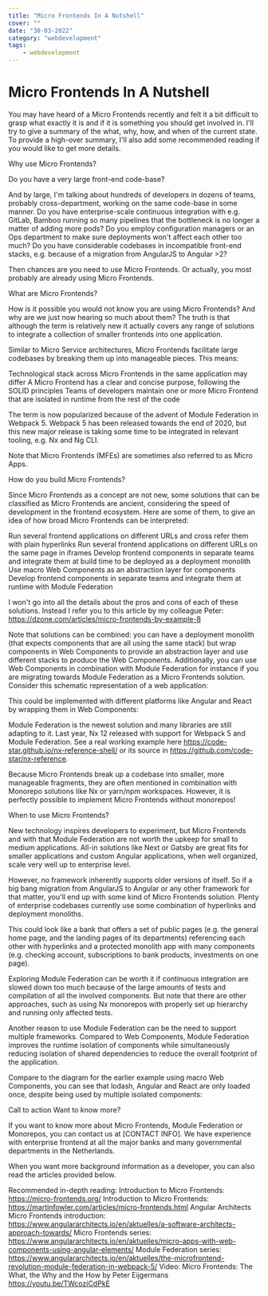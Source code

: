 ```yaml
---
title: "Micro Frontends In A Nutshell"
cover: ""
date: "30-03-2022"
category: "webdevelopment"
tags:
    - webdevelopment
---
```


# Micro Frontends In A Nutshell
You may have heard of a Micro Frontends recently and felt it a bit difficult to grasp what exactly it is and if it is something you should get involved in. I'll try to give a summary of the what, why, how, and when of the current state. To provide a high-over summary, I'll also add some recommended reading if you would like to get more details.

Why use Micro Frontends?

Do you have a very large front-end code-base? 

And by large, I'm talking about hundreds of developers in dozens of teams, probably cross-department, working on the same code-base in some manner. 
Do you have enterprise-scale continuous integration with e.g. GitLab, Bamboo running so many pipelines that the bottleneck is no longer a matter of adding more pods? 
Do you employ configuration managers or an Ops department to make sure deployments won't affect each other too much?
Do you have considerable codebases in incompatible front-end stacks, e.g. because of a migration from AngularJS to Angular >2?

Then chances are you need to use Micro Frontends. Or actually, you most probably are already using Micro Frontends.

What are Micro Frontends?

How is it possible you would not know you are using Micro Frontends? And why are we just now hearing so much about them? The truth is that although the term is relatively new it actually covers any range of solutions to integrate a collection of smaller frontends into one application.

Similar to Micro Service architectures, Micro Frontends facilitate large codebases by breaking them up into manageable pieces. This means:

Technological stack across Micro Frontends in the same application may differ
A Micro Frontend has a clear and concise purpose, following the SOLID principles
Teams of developers maintain one or more Micro Frontend that are isolated in runtime from the rest of the code

The term is now popularized because of the advent of Module Federation in Webpack 5. Webpack 5 has been released towards the end of 2020, but this new major release is taking some time to be integrated in relevant tooling, e.g. Nx and Ng CLI.

Note that Micro Frontends (MFEs) are sometimes also referred to as Micro Apps.

How do you build Micro Frontends?

Since Micro Frontends as a concept are not new, some solutions that can be classified as Micro Frontends are ancient, considering the speed of development in the frontend ecosystem. Here are some of them, to give an idea of how broad Micro Frontends can be interpreted:

Run several frontend applications on different URLs and cross refer them with plain hyperlinks
Run several frontend applications on different URLs on the same page in iframes
Develop frontend components in separate teams and integrate them at build time to be deployed as a deployment monolith
Use macro Web Components as an abstraction layer for components
Develop frontend components in separate teams and integrate them at runtime with Module Federation

I won't go into all the details about the pros and cons of each of these solutions. Instead I refer you to this article by my colleague Peter: https://dzone.com/articles/micro-frontends-by-example-8

Note that solutions can be combined: you can have a deployment monolith (that expects components that are all using the same stack) but wrap components in Web Components to provide an abstraction layer and use different stacks to produce the Web Components. Additionally, you can use Web Components in combination with Module Federation for instance if you are migrating towards Module Federation as a Micro Frontends solution.
Consider this schematic representation of a web application:


This could be implemented with different platforms like Angular and React by wrapping them in Web Components:



Module Federation is the newest solution and many libraries are still adapting to it. Last year, Nx 12 released with support for Webpack 5 and Module Federation. See a real working example here https://code-star.github.io/nx-reference-shell/ or its source in https://github.com/code-star/nx-reference.

Because Micro Frontends break up a codebase into smaller, more manageable fragments, they are often mentioned in combination with Monorepo solutions like Nx or yarn/npm workspaces. However, it is perfectly possible to implement Micro Frontends without monorepos!

When to use Micro Frontends?

New technology inspires developers to experiment, but Micro Frontends and with that Module Federation are not worth the upkeep for small to medium applications. All-in solutions like Next or Gatsby are great fits for smaller applications and custom Angular applications, when well organized, scale very well up to enterprise level.

However, no framework inherently supports older versions of itself. So if a big bang migration from AngularJS to Angular or any other framework for that matter, you'll end up with some kind of Micro Frontends solution. Plenty of enterprise codebases currently use some combination of hyperlinks and deployment monoliths.

This could look like a bank that offers a set of public pages (e.g. the general home page, and the landing pages of its departments) referencing each other with hyperlinks and a protected monolith app with many components (e.g. checking account, subscriptions to bank products, investments on one page).


Exploring Module Federation can be worth it if continuous integration are slowed down too much because of the large amounts of tests and compilation of all the involved components. But note that there are other approaches, such as using Nx monorepos with properly set up hierarchy and running only affected tests.

Another reason to use Module Federation can be the need to support multiple frameworks. Compared to Web Components, Module Federation improves the runtime isolation of components while simultaneously reducing isolation of shared dependencies to reduce the overall footprint of the application.

Compare to the diagram for the earlier example using macro Web Components, you can see that lodash, Angular and React are only loaded once, despite being used by multiple isolated components:



Call to action
Want to know more?

If you want to know more about Micro Frontends, Module Federation or Monorepos, you can contact us at [CONTACT INFO]. We have experience with enterprise frontend at all the major banks and many governmental departments in the Netherlands.

When you want more background information as a developer, you can also read the articles provided below.

Recommended in-depth reading:
Introduction to Micro Frontends: https://micro-frontends.org/
Introduction to Micro Frontends: https://martinfowler.com/articles/micro-frontends.html
Angular Architects 
Micro Frontends introduction: https://www.angulararchitects.io/en/aktuelles/a-software-architects-approach-towards/ 
Micro Frontends series: https://www.angulararchitects.io/en/aktuelles/micro-apps-with-web-components-using-angular-elements/ 
Module Federation series: https://www.angulararchitects.io/en/aktuelles/the-microfrontend-revolution-module-federation-in-webpack-5/
Video: Micro Frontends: The What, the Why and the How by Peter Eijgermans https://youtu.be/TWcoziCdPkE
